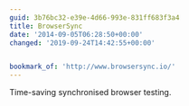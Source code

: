 ```yaml
---
guid: 3b76bc32-e39e-4d66-993e-831ff683f3a4
title: BrowserSync
date: '2014-09-05T06:28:50+00:00'
changed: '2019-09-24T14:42:55+00:00'


bookmark_of: 'http://www.browsersync.io/'
---
```



Time-saving synchronised browser testing.
